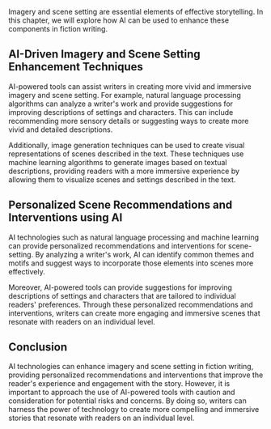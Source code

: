 
Imagery and scene setting are essential elements of effective storytelling. In this chapter, we will explore how AI can be used to enhance these components in fiction writing.

AI-Driven Imagery and Scene Setting Enhancement Techniques
----------------------------------------------------------

AI-powered tools can assist writers in creating more vivid and immersive imagery and scene setting. For example, natural language processing algorithms can analyze a writer's work and provide suggestions for improving descriptions of settings and characters. This can include recommending more sensory details or suggesting ways to create more vivid and detailed descriptions.

Additionally, image generation techniques can be used to create visual representations of scenes described in the text. These techniques use machine learning algorithms to generate images based on textual descriptions, providing readers with a more immersive experience by allowing them to visualize scenes and settings described in the text.

Personalized Scene Recommendations and Interventions using AI
-------------------------------------------------------------

AI technologies such as natural language processing and machine learning can provide personalized recommendations and interventions for scene-setting. By analyzing a writer's work, AI can identify common themes and motifs and suggest ways to incorporate those elements into scenes more effectively.

Moreover, AI-powered tools can provide suggestions for improving descriptions of settings and characters that are tailored to individual readers' preferences. Through these personalized recommendations and interventions, writers can create more engaging and immersive scenes that resonate with readers on an individual level.

Conclusion
----------

AI technologies can enhance imagery and scene setting in fiction writing, providing personalized recommendations and interventions that improve the reader's experience and engagement with the story. However, it is important to approach the use of AI-powered tools with caution and consideration for potential risks and concerns. By doing so, writers can harness the power of technology to create more compelling and immersive stories that resonate with readers on an individual level.

